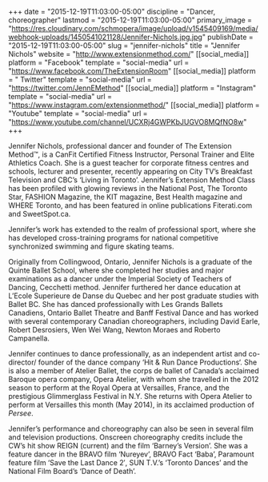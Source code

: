 +++
date = "2015-12-19T11:03:00-05:00"
discipline = "Dancer, choreographer"
lastmod = "2015-12-19T11:03:00-05:00"
primary_image = "https://res.cloudinary.com/schmopera/image/upload/v1545409169/media/webhook-uploads/1450541021128/Jennifer-Nichols.jpg.jpg"
publishDate = "2015-12-19T11:03:00-05:00"
slug = "jennifer-nichols"
title = "Jennifer Nichols"
website = "http://www.extensionmethod.com/"
[[social_media]]
platform = "Facebook"
template = "social-media"
url = "https://www.facebook.com/TheExtensionRoom"
[[social_media]]
platform = " Twitter"
template = "social-media"
url = "https://twitter.com/JennEMethod"
[[social_media]]
platform = "Instagram"
template = "social-media"
url = "https://www.instagram.com/extensionmethod/"
[[social_media]]
platform = "Youtube"
template = "social-media"
url = "https://www.youtube.com/channel/UCXRj4GWPKbJUGVO8MQfNO8w"
+++

Jennifer Nichols, professional dancer and founder of The Extension Method™, is a CanFit Certified Fitness Instructor, Personal Trainer and Elite Athletics Coach. She is a guest teacher for corporate fitness centres and schools, lecturer and presenter, recently appearing on City TV’s Breakfast Television and CBC’s ‘Living in Toronto’. Jennifer’s Extension Method Class has been profiled with glowing reviews in the National Post, The Toronto Star, FASHION Magazine, the KIT magazine, Best Health magazine and WHERE Toronto, and has been featured in online publications Fiterati.com and SweetSpot.ca.

Jennifer’s work has extended to the realm of professional sport, where she has developed cross-training programs for national competitive synchronized swimming and figure skating teams.

Originally from Collingwood, Ontario, Jennifer Nichols is a graduate of the Quinte Ballet School, where she completed her studies and major examinations as a dancer under the Imperial Society of Teachers of Dancing, Cecchetti method. Jennifer furthered her dance education at L’Ecole Superieure de Danse du Quebec and her post graduate studies with Ballet BC. She has danced professionally with Les Grands Ballets Canadiens, Ontario Ballet Theatre and Banff Festival Dance and has worked with several contemporary Canadian choreographers, including David Earle, Robert Desrosiers, Wen Wei Wang, Newton Moraes and Roberto Campanella.

Jennifer continues to dance professionally, as an independent artist and co-director/ founder of the dance company ‘Hit & Run Dance Productions‘. She is also a member of Atelier Ballet, the corps de ballet of Canada’s acclaimed Baroque opera company, Opera Atelier, with whom she travelled in the 2012 season to perform at the Royal Opera at Versailles, France, and the prestigious Glimmerglass Festival in N.Y. She returns with Opera Atelier to perform at Versailles this month (May 2014), in its acclaimed production of *Persee*.

Jennifer’s performance and choreography can also be seen in several film and television productions. Onscreen choreography credits include the CW’s hit show REIGN (current) and the film ‘Barney’s Version’. She was a feature dancer in the BRAVO film ‘Nureyev’, BRAVO Fact ‘Baba’, Paramount feature film ‘Save the Last Dance 2′, SUN T.V.’s ‘Toronto Dances’ and the National Film Board’s ‘Dance of Death’.

